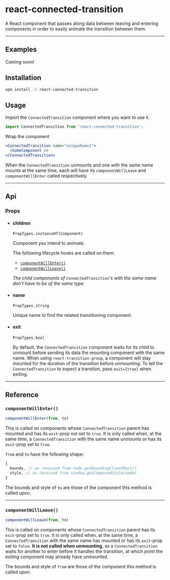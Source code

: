 # react-connected-transition

A React component that passes along data between leaving and entering components in order to easily animate the transition between them.

* * *

## Examples

Coming soon!

## Installation

```bash
npm install -S react-connected-transition
```

## Usage

Import the `ConnectedTransition` component where you want to use it.

```js
import ConnectedTransition from 'react-connected-transition';
```

Wrap the component 

```jsx
<ConnectedTransition name="uniqueName1">
  <SomeComponent />
</ConnectedTransition>
```

When the `ConnectedTransition` unmounts and one with the same name mounts at the same time, each will have its `componentWillLeave` and `componentWillEnter` called respectively.

* * *

## Api

### Props

* #### children
  `PropTypes.instanceOf(Component)`
  
  Component you intend to animate.

  The following lifecycle hooks are called on them:

   - [`componentWillEnter()`](#componentwillenter) 
   - [`componentWillLeave()`](#componentwillleave)

  *The child components of `ConnectedTransition`'s with the same name don't have to be of the same type*

* #### name
  
  `PropTypes.string`

  Unique name to find the related transitioning component.

* #### exit
  
  `PropTypes.bool`

  By default, the `ConnectedTransition` component waits for its child to unmount before sending its data the mounting component with the same name. When using `react-transition-group`, a component will stay mounted for the duration of the transition before unmounting. To tell the `ConnectedTransition` to expect a transtion, pass `exit={true}` when exiting.

* * *

## Reference

### `componentWillEnter()`

```js
componentWillEnter(from, to)
```

This is called on components whose `ConnectedTransition` parent has mounted and has its `exit`-prop not set to `true`. It is only called when, at the same time, a `ConnectedTransition` with the same name unmounts or has its `exit`-prop set to `true`.

`from` and `to` have the following shape:

```js
{
  bounds, // as received from node.getBoundingClientRect()
  style, // as received from window.getComputedStyle(node)
}
```

The bounds and style of `to` are those of the component this method is called upon.

* * *

### `componentWillLeave()`

```js
componentWillLeave(from, to)
```

This is called on components whose `ConnectedTransition` parent has its `exit`-prop set to `true`. It is only called when, at the same time, a `ConnectedTransition` with the same name has mounted or has its `exit`-prop set to `false`. **It is not called when unmounting**, as a `ConnectedTransition` waits for another to enter before it handles the transition, at which point the exiting component may already have unmounted.

The bounds and style of `from` are those of the component this method is called upon.
